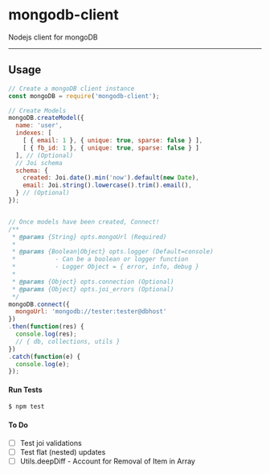 # mongodb-client
Nodejs client for mongoDB

----

## Usage

```js
// Create a mongoDB client instance
const mongoDB = require('mongodb-client');

// Create Models
mongoDB.createModel({
  name: 'user',
  indexes: [
    [ { email: 1 }, { unique: true, sparse: false } ],
    [ { fb_id: 1 }, { unique: true, sparse: false } ]
  ], // (Optional)
  // Joi schema
  schema: {
    created: Joi.date().min('now').default(new Date),
    email: Joi.string().lowercase().trim().email(),
  } // (Optional)
});


// Once models have been created, Connect!
/**
 * @params {String} opts.mongoUrl (Required)
 *
 * @params {Boolean|Object} opts.logger (Default=console)
 *           - Can be a boolean or logger function
 *           - Logger Object = { error, info, debug }
 *
 * @params {Object} opts.connection (Optional)
 * @params {Object} opts.joi_errors (Optional)
 */
mongoDB.connect({
  mongoUrl: 'mongodb://tester:tester@dbhost'
})
.then(function(res) {
  console.log(res);
  // { db, collections, utils }
})
.catch(function(e) {
  console.log(e);
});
```


#### Run Tests
```bash
$ npm test
```

#### To Do
- [ ] Test joi validations
- [ ] Test flat (nested) updates
- [ ] Utils.deepDiff - Account for Removal of Item in Array
